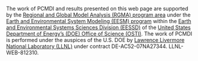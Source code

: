 The work of PCMDI and results presented on this web page are supported by the [Regional and Global Model Analysis (RGMA) program area](https://eesm.science.energy.gov/program-area/regional-global-model-analysis) under the [Earth and Environmental System Modeling (EESM) program](https://eesm.science.energy.gov/about) within the [Earth and Environmental Systems Sciences Division (EESSD)](https://science.osti.gov/ber/Research/eessd) of the [United States Department of Energy’s (DOE) Office of Science (OSTI)](https://science.osti.gov/). The work of PCMDI is performed under the auspices of the U.S. DOE by [Lawrence Livermore National Laboratory (LLNL)](https://pls.llnl.gov/) under contract DE-AC52-07NA27344. LLNL-WEB-812310.
